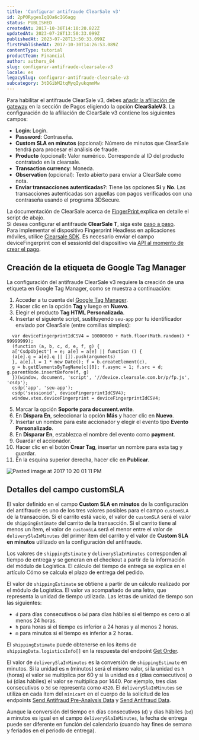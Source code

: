 ```yaml
---
title: 'Configurar antifraude ClearSale v3'
id: 2pPORygesIqQOa6cIG6agg
status: PUBLISHED
createdAt: 2017-10-30T14:10:20.822Z
updatedAt: 2023-07-28T13:50:33.099Z
publishedAt: 2023-07-28T13:50:33.099Z
firstPublishedAt: 2017-10-30T14:26:53.089Z
contentType: tutorial
productTeam: Financial
author: authors_84
slug: configurar-antifraude-clearsale-v3
locale: es
legacySlug: configurar-antifraude-clearsale-v3
subcategory: 3tDGibM2tqMyqIyukqmmMw
---
```


Para habilitar el antifraude ClearSale v3, debes [añadir la afiliación de gateway](https://help.vtex.com/es/tutorial/afiliaciones-de-gateway--tutorials_444) en la sección de Pagos eligiendo la opción **ClearSaleV3**. La configuración de la afiliación de ClearSale v3 contiene los siguientes campos:

- **Login**: Login.
- **Password**: Contraseña.
- **Custom SLA en minutos** (opcional):  Número de minutos que ClearSale tendrá para procesar el análisis de fraude.
- **Producto** (opcional): Valor numérico. Corresponde al ID del producto contratado en la clearsale.
- **Transaction currency**: Moneda.
- **Observation** (opcional): Texto abierto para enviar a ClearSale como nota.
- **Enviar transacciones autenticadas?**: Tiene las opciones **Sí** y **No**. Las transacciones autenticadas son aquellas con pagos verificados con una contraseña usando el programa 3DSecure.

<div class = "alert alert-info">
La documentación de ClearSale acerca de <a href="https://api.clearsale.com.br/docs/finger-print" target="_blank"> FingerPrint </a> explica en detalle el script de abajo.
</div>

<div class="alert alert-warning">
Si desea configurar el antifraude <strong>ClearSale T</strong>, siga este <a href="http://help.vtex.com/es/tutorial/como-configurar-antifraude">paso a paso</a>.
</div>

<div class="alert alert-warning">
Para implementar el dispositivo Fingerprint Headless en aplicaciones móviles, utilice <a href="https://www2.clear.sale/developers/mobile-sdk">Clearsale SDK</a>. Es necesario enviar el campo <span class="bg-muted-4">deviceFingerprint</span> con el <span class="bg-muted-4">sessionId</span> del dispositivo vía <a href="https://www2.clear.sale/developers/mobile-sdk">API al momento de crear el pago</a>.
</div>

## Creación de la etiqueta de Google Tag Manager

La configuración del antifraude ClearSale v3 requiere la creación de una etiqueta en Google Tag Manager, como se muestra a continuación:

1. Acceder a tu cuenta del [Google Tag Manager](https://tagmanager.google.com/).
2. Hacer clic en la opción __Tag__ y luego en __Nuevo__.
3. Elegir el producto __Tag HTML Personalizada__.
4. Insertar el siguiente script, sustituyendo `seu-app` por tu identificador enviado por ClearSale (entre comillas simples):

  ```
    var deviceFingerprintIdCSV4 = 10000000 + Math.floor(Math.random() * 99999999);
    (function (a, b, c, d, e, f, g) {
    a['CsdpObject'] = e; a[e] = a[e] || function () {
    (a[e].q = a[e].q || []).push(arguments)
    }, a[e].l = 1 * new Date(); f = b.createElement(c),
    g = b.getElementsByTagName(c)[0]; f.async = 1; f.src = d; g.parentNode.insertBefore(f, g)
    })(window, document, 'script', '//device.clearsale.com.br/p/fp.js', 'csdp');
    csdp('app', 'seu-app');
    csdp('sessionid', deviceFingerprintIdCSV4);
    window.vtex.deviceFingerprint = deviceFingerprintIdCSV4;
  ```

5. Marcar la opción __Soporte para document.write__.
6. En __Dispara En__, seleccionar la opción __Más__ y hacer clic en __Nuevo__. 
7. Insertar un nombre para este accionador y elegir el evento tipo __Evento Personalizado__.
8. En __Disparar En__, establezca el nombre del evento como __payment__. 
9. Guardar el accionador.
10. Hacer clic en el botón __Crear Tag__, insertar un nombre para esta tag y guardar.
11. En la esquina superior derecha, hacer clic en __Publicar__.

![Pasted image at 2017 10 20 01 11 PM](//images.contentful.com/alneenqid6w5/2kdI4xh9IYwKI2mSiU20yW/b850c070cc8de2ec09e690ffe6cc9c15/Pasted_image_at_2017_10_20_01_11_PM.png)

## Detalles del campo customSLA

El valor definido en el campo **Custom SLA en minutos** de la configuración del antifraude es uno de los tres valores posibles para el campo `customSLA` de la transacción. Si el carrito está vacío, el valor de `customSLA` será el valor de `shippingEstimate` del carrito de la transacción. Si el carrito tiene al menos un ítem, el valor de `customSLA` será el menor entre el valor de `deliverySlaInMinutes` del primer ítem del carrito y el valor de **Custom SLA en minutos** utilizado en la configuración del antifraude.

Los valores de `shippingEstimate` y `deliverySlaInMinutes` corresponden al tiempo de entrega y se generan en el checkout a partir de la información del módulo de Logística. El cálculo del tiempo de entrega se explica en el artículo Cómo se calcula el plazo de entrega del pedido.

El valor de `shippingEstimate` se obtiene a partir de un cálculo realizado por el módulo de Logística. El valor va acompañado de una letra, que representa la unidad de tiempo utilizada. Las letras de unidad de tiempo son las siguientes:

- `d` para días consecutivos o `bd` para días hábiles si el tiempo es cero o al menos 24 horas.
- `h` para horas si el tiempo es inferior a 24 horas y al menos 2 horas.
- `m` para minutos si el tiempo es inferior a 2 horas.

El `shippingEstimate` puede obtenerse en los ítems de `shippingData.logisticsInfo[]` en la respuesta del endpoint <a href="https://developers.vtex.com/vtex-rest-api/reference/orders#getorder" target="_blank">Get Order</a>.

El valor de `deliverySlaInMinutes` es la conversión de `shippingEstimate` en minutos. Si la unidad es `m` (minutos) será el mismo valor, si la unidad es `h` (horas) el valor se multiplica por 60 y si la unidad es `d` (días consecutivos) o `bd` (días hábiles) el valor se multiplica por 1440. Por ejemplo, tres días consecutivos o `3d` se representa como `4320`. El `deliverySlaInMinutes` se utiliza en cada ítem del `minicart` en el cuerpo de la solicitud de los endpoints <a href="https://developers.vtex.com/vtex-rest-api/reference/antifraud-flow#sendantifraudpreanalysisdata" target="_blank">Send Antifraud Pre-Analysis Data</a> y <a href="https://developers.vtex.com/vtex-rest-api/reference/antifraud-flow#sendantifrauddata" target="_blank">Send Antifraud Data</a>.

<div class="alert alert-info">
Aunque la conversión del tiempo en días consecutivos (<code>d</code>) y días hábiles (<code>bd</code>) a minutos es igual en el campo <code>deliverySlaInMinutes</code>, la fecha de entrega puede ser diferente en función del calendario (cuando hay fines de semana y feriados en el periodo de entrega).
</div>
